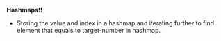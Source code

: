 <strong>Hashmaps!!</strong>

* Storing the value and index in a hashmap and iterating further to find element that equals to target-number in hashmap.